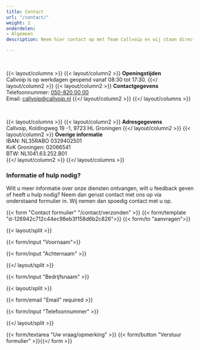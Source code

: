 ```yaml
---
title: Contact
url: "/contact/"
weight: 2
onderdelen:
- Algemeen
description: Neem hier contact op met Team Callvoip en wij staan direct paraat met passend advies op jouw vragen. Callvoip, Koldingweg 19 -1, 9723 HL Groningen

---
```

<br>

{{< layout/columns >}}
{{< layout/column2 >}}
**Openingstijden** <br> Callvoip is op werkdagen geopend vanaf 08:30 tot 17:30.
{{</ layout/column2 >}}
{{< layout/column2 >}}
**Contactgegevens** <br> Telefoonnummer: [050-820 00 00](tel:+31508200000) <br> Email: [callvoip@callvoip.nl](https://www.callvoiptelefonie.nl/contact/contactgegevens/)
{{</ layout/column2 >}}
{{</ layout/columns >}}

<br>

{{< layout/columns >}}
{{< layout/column2 >}}
**Adresgegevens** <br>
Callvoip, Koldingweg 19 -1, 9723 HL Groningen
{{</ layout/column2 >}}
{{< layout/column2 >}}
**Overige informatie**
<br>IBAN: NL35RABO 0329402501 <br> KvK Groningen: 02066541 <br> BTW: NL1041.63.252.B01 <br>
{{</ layout/column2 >}}
{{</ layout/columns >}}<br>

### Informatie of hulp nodig?

Wilt u meer informatie over onze diensten ontvangen, wilt u feedback geven of heeft u hulp nodig? Neem dan gerust contact met ons op via onderstaand formulier in. Wij nemen dan spoedig contact met u op.

{{< form "Contact formulier" "/contact/verzonden" >}}
{{< form/template "d-126942c712c44ec98eb3f158d6b2c826">}}
{{< form/to "aanvragen">}}

{{< layout/split >}}

{{< form/input "Voornaam">}}

{{< form/input "Achternaam" >}}

{{</ layout/split >}}

{{< form/input "Bedrijfsnaam" >}}

{{< layout/split >}}

{{< form/email "Email" required >}}

{{< form/input "Telefoonnummer" >}}

{{</ layout/split >}}

{{< form/textarea "Uw vraag/opmerking" >}} {{< form/button "Verstuur formulier" >}}{{</ form >}}
